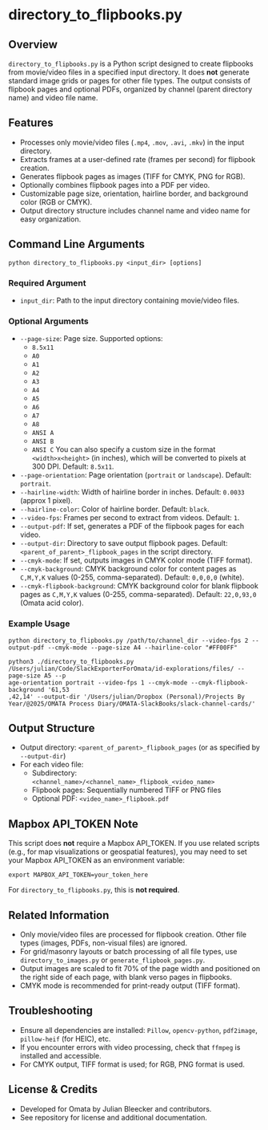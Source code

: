 # directory_to_flipbooks.py

## Overview
`directory_to_flipbooks.py` is a Python script designed to create flipbooks from movie/video files in a specified input directory. It does **not** generate standard image grids or pages for other file types. The output consists of flipbook pages and optional PDFs, organized by channel (parent directory name) and video file name.

## Features
- Processes only movie/video files (`.mp4`, `.mov`, `.avi`, `.mkv`) in the input directory.
- Extracts frames at a user-defined rate (frames per second) for flipbook creation.
- Generates flipbook pages as images (TIFF for CMYK, PNG for RGB).
- Optionally combines flipbook pages into a PDF per video.
- Customizable page size, orientation, hairline border, and background color (RGB or CMYK).
- Output directory structure includes channel name and video name for easy organization.

## Command Line Arguments
```
python directory_to_flipbooks.py <input_dir> [options]
```

### Required Argument
- `input_dir`: Path to the input directory containing movie/video files.

### Optional Arguments
- `--page-size`: Page size. Supported options:
    - `8.5x11`
    - `A0`
    - `A1`
    - `A2`
    - `A3`
    - `A4`
    - `A5`
    - `A6`
    - `A7`
    - `A8`
    - `ANSI A`
    - `ANSI B`
    - `ANSI C`
  You can also specify a custom size in the format `<width>x<height>` (in inches), which will be converted to pixels at 300 DPI. Default: `8.5x11`.
- `--page-orientation`: Page orientation (`portrait` or `landscape`). Default: `portrait`.
- `--hairline-width`: Width of hairline border in inches. Default: `0.0033` (approx 1 pixel).
- `--hairline-color`: Color of hairline border. Default: `black`.
- `--video-fps`: Frames per second to extract from videos. Default: `1`.
- `--output-pdf`: If set, generates a PDF of the flipbook pages for each video.
- `--output-dir`: Directory to save output flipbook pages. Default: `<parent_of_parent>_flipbook_pages` in the script directory.
- `--cmyk-mode`: If set, outputs images in CMYK color mode (TIFF format).
- `--cmyk-background`: CMYK background color for content pages as `C,M,Y,K` values (0-255, comma-separated). Default: `0,0,0,0` (white).
- `--cmyk-flipbook-background`: CMYK background color for blank flipbook pages as `C,M,Y,K` values (0-255, comma-separated). Default: `22,0,93,0` (Omata acid color).

### Example Usage
```
python directory_to_flipbooks.py /path/to/channel_dir --video-fps 2 --output-pdf --cmyk-mode --page-size A4 --hairline-color "#FF00FF"
```

```
python3 ./directory_to_flipbooks.py /Users/julian/Code/SlackExporterForOmata/id-explorations/files/ --page-size A5 --p
age-orientation portrait --video-fps 1 --cmyk-mode --cmyk-flipbook-background '61,53
,42,14' --output-dir '/Users/julian/Dropbox (Personal)/Projects By Year/@2025/OMATA Process Diary/OMATA-SlackBooks/slack-channel-cards/'
```

## Output Structure
- Output directory: `<parent_of_parent>_flipbook_pages` (or as specified by `--output-dir`)
- For each video file:
  - Subdirectory: `<channel_name>/<channel_name>_flipbook_<video_name>`
  - Flipbook pages: Sequentially numbered TIFF or PNG files
  - Optional PDF: `<video_name>_flipbook.pdf`

## Mapbox API_TOKEN Note
This script does **not** require a Mapbox API_TOKEN. If you use related scripts (e.g., for map visualizations or geospatial features), you may need to set your Mapbox API_TOKEN as an environment variable:
```
export MAPBOX_API_TOKEN=your_token_here
```
For `directory_to_flipbooks.py`, this is **not required**.

## Related Information
- Only movie/video files are processed for flipbook creation. Other file types (images, PDFs, non-visual files) are ignored.
- For grid/masonry layouts or batch processing of all file types, use `directory_to_images.py` or `generate_flipbook_pages.py`.
- Output images are scaled to fit 70% of the page width and positioned on the right side of each page, with blank verso pages in flipbooks.
- CMYK mode is recommended for print-ready output (TIFF format).

## Troubleshooting
- Ensure all dependencies are installed: `Pillow`, `opencv-python`, `pdf2image`, `pillow-heif` (for HEIC), etc.
- If you encounter errors with video processing, check that `ffmpeg` is installed and accessible.
- For CMYK output, TIFF format is used; for RGB, PNG format is used.

## License & Credits
- Developed for Omata by Julian Bleecker and contributors.
- See repository for license and additional documentation.

